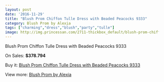 ```yaml
---
layout: post
date: '2016-11-29'
title: "Blush Prom Chiffon Tulle Dress with Beaded Peacocks 9333"
category: Blush Prom by Alexia
tags: ["charming","dress","blush","party","tulle"]
image: http://img.princessan.com/2711-thickbox_default/blush-prom-chiffon-tulle-dress-with-beaded-peacocks-9333.jpg
---
```

Blush Prom Chiffon Tulle Dress with Beaded Peacocks 9333

On Sales: **$378.794**
<a href="https://www.princessan.com/en/blush-prom-by-alexia/1224-blush-prom-chiffon-tulle-dress-with-beaded-peacocks-9333.html"><amp-img layout="responsive" width="600" height="600" src="//img.princessan.com/2711-thickbox_default/blush-prom-chiffon-tulle-dress-with-beaded-peacocks-9333.jpg" alt="Blush Prom Chiffon Tulle Dress with Beaded Peacocks 9333 0" /></a>
<a href="https://www.princessan.com/en/blush-prom-by-alexia/1224-blush-prom-chiffon-tulle-dress-with-beaded-peacocks-9333.html"><amp-img layout="responsive" width="600" height="600" src="//img.princessan.com/2712-thickbox_default/blush-prom-chiffon-tulle-dress-with-beaded-peacocks-9333.jpg" alt="Blush Prom Chiffon Tulle Dress with Beaded Peacocks 9333 1" /></a>

Buy it: [Blush Prom Chiffon Tulle Dress with Beaded Peacocks 9333](https://www.princessan.com/en/blush-prom-by-alexia/1224-blush-prom-chiffon-tulle-dress-with-beaded-peacocks-9333.html "Blush Prom Chiffon Tulle Dress with Beaded Peacocks 9333")

View more: [Blush Prom by Alexia](https://www.princessan.com/en/11-blush-prom-by-alexia "Blush Prom by Alexia")